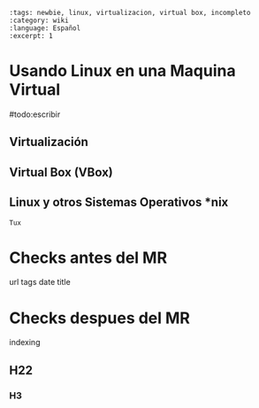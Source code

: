 ```{post} 2023-06-30
:tags: newbie, linux, virtualizacion, virtual box, incompleto
:category: wiki
:language: Español
:excerpt: 1
```

# Usando Linux en una Maquina Virtual

#todo:escribir

## Virtualización

## Virtual Box (VBox)

## Linux y otros Sistemas Operativos *nix




```{figure} template.md-data/tux.png
Tux
```

# Checks antes del MR

url
tags
date
title

# Checks despues del MR

indexing



## H22

### H3

